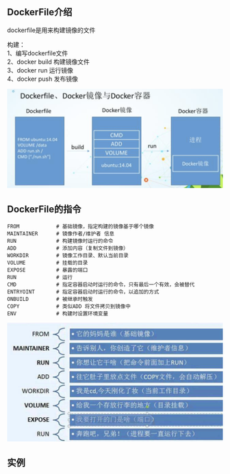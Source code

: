 ## DockerFile介绍

dockerfile是用来构建镜像的文件

构建：  
1、编写dockerfile文件  
2、docker build 构建镜像文件  
3、docker run 运行镜像  
4、docker push 发布镜像

![avatar](./images/WX20200809-014156@2x.png ':size=400')


## DockerFile的指令


```shell
FROM            # 基础镜像，指定构建的镜像基于哪个镜像
MAINTAINER      # 镜像作者/维护者 信息
RUN             # 构建镜像时运行的命令
ADD             # 添加内容（复制文件到镜像）
WORKDIR         # 镜像工作目录、默认当前目录
VOLUME          # 挂载的目录
EXPOSE          # 暴露的端口
RUN             # 运行
CMD             # 指定容器启动时运行的命令，只有最后一个有效，会被替代
ENTRYOINT       # 指定容器启动时运行的命令，以追加的方式
ONBUILD         # 被继承时触发
COPY            # 类似ADD 将文件拷贝到镜像中
ENV             # 构建时设置环境变量
```
![avatar](./images/WX20200809-014401@2x.png ':size=600')

## 实例


